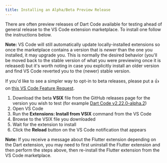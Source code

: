 ```yaml
---
title: Installing an Alpha/Beta Preview Release
---
```


There are often preview releases of Dart Code available for testing ahead of general release to the VS Code extension marketplace. To install one follow the instructions below.

**Note:** VS Code will still automatically update locally-installed extensions so once the marketplace contains a version that is *newer* than the one you installed, it may upgrade you. This is normally the desired behavior (you'll be moved back to the stable version of what you were previewing once it is released) but it's worth noting in case you explicitly install an older version and find VS Code reverted you to the (newer) stable version.

If you'd like to see a simpler way to opt-in to beta releases, please put a 👍 on [this VS Code Feature Request](https://github.com/Microsoft/vscode/issues/15756).

1. Download the beta **VSIX** file from the GitHub releases page for the version you wish to test (for example [Dart Code v2.22.0-alpha.2](https://github.com/Dart-Code/Dart-Code/releases/tag/v2.22.0-alpha.2))
1. Open VS Code
1. Run the **Extensions: Install from VSIX** command from the VS Code
1. Browse to the VSIX file you downloaded
1. Wait for the extension to install
1. Click the **Reload** button on the VS Code notification that appears

**Note:** If you receive a message about the Flutter extension depending on the Dart extension, you may need to first uninstall the Flutter extension and then perform the steps above, then re-install the Flutter extension from the VS Code marketplace.
